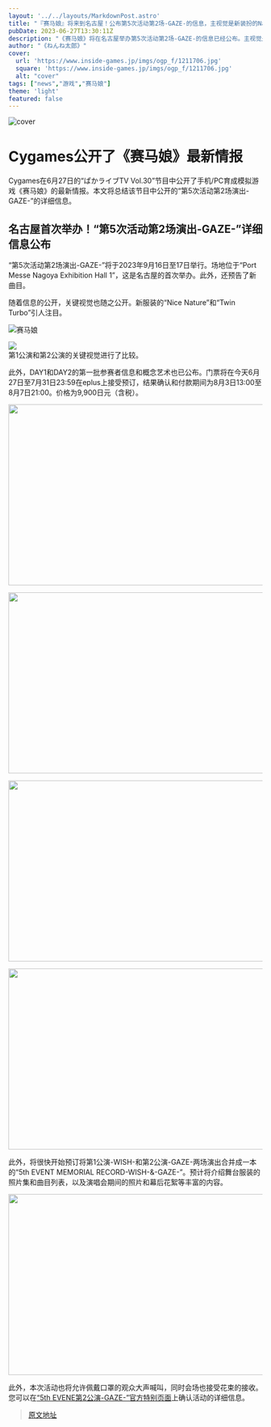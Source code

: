 ```yaml
---
layout: '../../layouts/MarkdownPost.astro'
title: "『赛马娘』将来到名古屋！公布第5次活动第2场-GAZE-的信息，主视觉是新装扮的Nature＆Turbo"
pubDate: 2023-06-27T13:30:11Z
description: "《赛马娘》将在名古屋举办第5次活动第2场-GAZE-的信息已经公布。主视觉是新装扮的Nature＆Turbo。"
author: "《ねんね太郎》"
cover:
  url: 'https://www.inside-games.jp/imgs/ogp_f/1211706.jpg'
  square: 'https://www.inside-games.jp/imgs/ogp_f/1211706.jpg'
  alt: "cover"
tags: ["news","游戏","赛马娘"]
theme: 'light'
featured: false
---
```

![cover](https://www.inside-games.jp/imgs/ogp_f/1211706.jpg)

# Cygames公开了《赛马娘》最新情报

Cygames在6月27日的“ぱかライブTV Vol.30”节目中公开了手机/PC育成模拟游戏《赛马娘》的最新情报。本文将总结该节目中公开的“第5次活动第2场演出-GAZE-”的详细信息。

## 名古屋首次举办！“第5次活动第2场演出-GAZE-”详细信息公布

“第5次活动第2场演出-GAZE-”将于2023年9月16日至17日举行。场地位于“Port Messe Nagoya Exhibition Hall 1”，这是名古屋的首次举办。此外，还预告了新曲目。

随着信息的公开，关键视觉也随之公开。新服装的“Nice Nature”和“Twin Turbo”引人注目。 

![赛马娘](https://www.inside-games.jp/imgs/zoom/1211706.png)
<p><img src="https://www.inside-games.jp/imgs/zoom/1211707.png" class="inline-article-image"><br>第1公演和第2公演的关键视觉进行了比较。</p>
<p>此外，DAY1和DAY2的第一批参赛者信息和概念艺术也已公布。门票将在今天6月27日至7月31日23:59在eplus上接受预订，结果确认和付款期间为8月3日13:00至8月7日21:00。价格为9,900日元（含税）。</p>
<p><img src="https://www.inside-games.jp/imgs/zoom/1211708.png" class="inline-article-image" width="640" height="358"></p>
<p><img src="https://www.inside-games.jp/imgs/zoom/1211709.png" class="inline-article-image" width="640" height="358"></p>
<p><img src="https://www.inside-games.jp/imgs/zoom/1211710.png" class="inline-article-image" width="640" height="358"></p>
<p><img src="https://www.inside-games.jp/imgs/zoom/1211711.png" class="inline-article-image" width="640" height="358"></p>
<p>此外，将很快开始预订将第1公演-WISH-和第2公演-GAZE-两场演出合并成一本的“5th EVENT MEMORIAL RECORD-WISH-&amp;-GAZE-”。预计将介绍舞台服装的照片集和曲目列表，以及演唱会期间的照片和幕后花絮等丰富的内容。</p>
<p><img src="https://www.inside-games.jp/imgs/zoom/1211712.png" class="inline-article-image" width="640" height="358"></p>
<p>此外，本次活动也将允许佩戴口罩的观众大声喊叫，同时会场也接受花束的接收。您可以在<a target="_blank" rel="noopener noreferrer nofollow" href="https://umamusume.cystore.com/pages/5th_nagoya/">“5th EVENE第2公演-GAZE-”官方特别页面</a>上确认活动的详细信息。</p>

>[原文地址](https://www.inside-games.jp/article/2023/06/27/146851.html)  